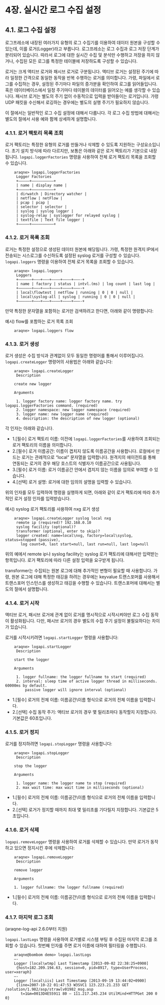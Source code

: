 # 4장. 실시간 로그 수집 설정

## 4.1. 로그 수집 설정

로그프레소에 내장된 여러가지 유형의 로그 수집기를 이용하여 데이터 원본을 구성할 수 있는데, 이를 로거(Logger)라고 부릅니다. 로그프레소는 로그 수집과 로그 저장 단계가 분리되어 있습니다. 따라서 로그에 대한 실시간 수집 및 분석만 수행하고 저장을 하지 않거나, 수집된 모든 로그를 특정한 테이블에 저장하도록 구성할 수 있습니다.

로거는 크게 액티브 로거와 패시브 로거로 구분됩니다. 액티브 로거는 설정된 주기에 따라 일정한 간격으로 동일한 동작을 반복 수행하는 로거를 의미합니다. 가령, 파일에서 로그를 수집하는 경우, 설정된 주기마다 파일의 증가분을 확인하여 로그를 읽어들입니다. 혹은 데이터베이스에서 일정 주기마다 테이블의 데이터를 읽어오는 예를 생각할 수 있습니다. 패시브 로거는 별도의 주기 없이 수동적으로 입력을 받아들이는 로거입니다. 가령 UDP 패킷을 수신해서 로깅하는 경우에는 별도의 실행 주기가 필요하지 않습니다.

이 절에서는 일반적인 로그 수집 설정에 대해서 다룹니다. 각 로그 수집 방법에 대해서는 별도의 절에서 사용 예와 함께 상세하게 설명합니다.

### 4.1.1. 로거 팩토리 목록 조회

로거 팩토리는 특정한 유형의 로거를 만들거나 삭제할 수 있도록 지원하는 구성요소입니다. 초기 설치 방식에 따라 다르지만, 보통은 아래와 같은 로거 팩토리가 기본으로 내장됩니다. `logapi.loggerFactories` 명령을 사용하여 전체 로거 팩토리 목록을 조회할 수 있습니다.

~~~
    araqne> logapi.loggerFactories
     Logger Factories
     +————–+——————————+
     | name | display name |
     +————–+——————————+
     | dirwatch | Directory watcher |
     | netflow | netFlow |
     | pcap | pcap |
     | selector | selector |
     | syslog | syslog logger |
     | syslog-relay | syslogger for relayed syslog |
     | textfile | Text file logger |
     +————–+——————————+
~~~

### 4.1.2. 로거 목록 조회

로거는 특정한 설정으로 생성된 데이터 원본에 해당됩니다. 가령, 특정한 원격지 IP에서 전송되는 시스로그를 수신하도록 설정된 syslog 로거를 구성할 수 있습니다. `logapi.loggers` 명령을 이용하여 전체 로거 목록을 조회할 수 있습니다.

~~~
    araqne> logapi.loggers
     Loggers
     +——————+———+———+————+———–+———-+
     | name | factory | status | intvl.(ms) | log count | last log |
     +——————+———+———+————+———–+———-+
     | local\flowtest | netflow | running | 0 | 0 | null |
     | local\syslog-all | syslog | running | 0 | 0 | null |
     +——————+———+———+————+———–+———-+
~~~

만약 특정한 문자열을 포함하는 로거만 검색하려고 한다면, 아래와 같이 명령합니다:

예시) flow를 포함하는 로거 목록 조회

~~~
	araqne> logapi.loggers flow
~~~

### 4.1.3. 로거 생성

로거 생성은 수집 방식과 관계없이 모두 동일한 명령어를 통해서 이루어집니다. `logapi.createLogger` 명령어의 사용법은 아래와 같습니다:

~~~
    araqne> logapi.createLogger
     Description

    create new logger

    Arguments

     1. logger factory name: logger factory name. try logapi.loggerFactories command. (required)
     2. logger namespace: new logger namespace (required)
     3. logger name: new logger name (required)
     4. description: the description of new logger (optional)
~~~

각 인자는 아래와 같습니다.

* 1.[필수] 로거 팩토리 이름: 이전에 `logapi.loggerFactories`를 사용하여 조회되는 로거 팩토리의 이름을 의미합니다.
* 2.[필수] 로거 이름공간: 이름이 겹치지 않도록 이름공간을 사용합니다. 로컬에서 만드는 로거는 관례적으로 “local” 문자열을 입력합니다. 원격지의 에이전트를 통해 연동되는 로거의 경우 해당 호스트의 식별자가 이름공간으로 사용됩니다.
* 3.[필수] 로거 이름: 로거 이름공간 안에서 겹치지 않는 이름을 임의로 부여할 수 있습니다.
* 4.[선택] 로거 설명: 로거에 대한 임의의 설명을 입력할 수 있습니다.

위의 인자를 모두 입력하여 명령을 실행하게 되면, 아래와 같이 로거 팩토리에 따라 추가적인 로거 설정 인자를 입력받습니다.

예시) syslog 로거 팩토리를 사용하여 nxg 로거 생성

~~~
    araqne> logapi.createLogger syslog local nxg
     remote ip (required)? 192.168.0.10
     syslog facility (optional)?
     transformer (optional, enter to skip)?
     logger created: name=local\nxg, factory=local\syslog, status=stopped (passive),
       log count=0, last start=null, last run=null, last log=null
~~~

위의 예에서 remote ip나 syslog facility는 syslog 로거 팩토리에 대해서만 입력받는 항목입니다. 로거 팩토리에 따라 다른 설정 입력을 요구받게 됩니다.

transformer는 수집되는 원본 로그에 대해 추가적인 변형이 필요할 때 사용합니다. 가령, 원본 로그에 대해 특정한 태깅을 하려는 경우에는 keyvalue 트랜스포머를 사용해서 트랜스포머 인스턴스를 생성하고 태깅을 수행할 수 있습니다. 트랜스포머에 대해서는 별도의 절에서 설명합니다.

### 4.1.4. 로거 시작

액티브 로거, 패시브 로거에 관계 없이 로거를 명시적으로 시작시켜야만 로그 수집 동작이 활성화됩니다. 다만, 패시브 로거의 경우 별도의 수집 주기 설정이 불필요하다는 차이가 있습니다.

로거를 시작시키려면 `logapi.startLogger` 명령을 사용합니다:

~~~
    araqne> logapi.startLogger
     Description

    start the logger

    Arguments

     1. logger fullname: the logger fullname to start (required)
     2. interval: sleep time of active logger thread in milliseconds. 60000ms by default.
         passive logger will ignore interval (optional)
~~~

* 1.[필수] 로거의 전체 이름: 이름공간\\이름 형식으로 로거의 전체 이름을 입력합니다.
* 2.[선택] 수집 동작 주기: 액티브 로거의 경우 몇 밀리초마다 동작할지 지정합니다. 기본값은 60초입니다.

### 4.1.5. 로거 정지

로거를 정지하려면 `logapi.stopLogger` 명령을 사용합니다:

~~~
    araqne> logapi.stopLogger
     Description

    stop the logger

    Arguments

     1. logger name: the logger name to stop (required)
     2. max wait time: max wait time in milliseconds (optional)
~~~

* 1.[필수] 로거의 전체 이름: 이름공간\\이름 형식으로 로거의 전체 이름을 입력합니다.
* 2.[선택] 로거가 정지할 때까지 최대 몇 밀리초를 기다릴지 지정합니다. 기본값은 5초입니다.

### 4.1.6. 로거 삭제

`logapi.removeLogger` 명령을 사용하여 로거를 삭제할 수 있습니다. 만약 로거가 동작하고 있으면 정지시킨 후에 삭제합니다:

~~~
    araqne> logapi.removeLogger
     Description

    remove logger

    Arguments

    1. logger fullname: the logger fullname (required)
~~~

* 1.[필수] 로거의 전체 이름: 이름공간\\이름 형식으로 로거의 전체 이름을 입력합니다.

### 4.1.7. 마지막 로그 조회

(araqne-log-api 2.6.0부터 지원)

`logapi.lastLogs` 명령을 사용하여 로거별로 시스템 부팅 후 수집된 마지막 로그를 조회할 수 있습니다. 첫번째 인자를 주면 로거 이름에 대하여 필터링을 수행합니다.

~~~
    araqne@bombom demo> logapi.lastLogs
    —-
    Logger [local\wtmp] Last Timestamp [2013-09-02 22:38:25+0900]
     {host=182.209.194.63, session=0, pid=8917, type=UserProcess, user=xeraph}
    —-
    Logger [local\iis] Last Timestamp [2013-09-19 13:44:02+0900]
     {line=2007-10-22 01:47:53 W3SVC1 123.223.21.233 GET /solution/1.982/asp/strawlv01982_msg.asp
       t=1&m=0013D4E55911 80 – 111.217.245.234 UtilMind+HTTPGet 200 0 0}
~~~

